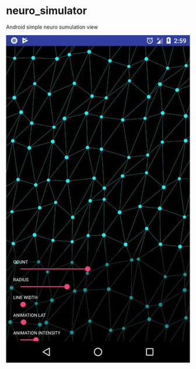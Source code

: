 # neuro_simulator
Android simple neuro sumulation view

![Imgur](https://github.com/ssheleg/neuro_simulator/blob/master/image.jpg)

